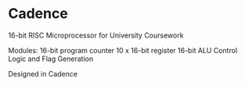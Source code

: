 # Cadence

16-bit RISC Microprocessor for University Coursework

Modules:
  16-bit program counter
  10 x 16-bit register
  16-bit ALU
  Control Logic and Flag Generation
  

Designed in Cadence
